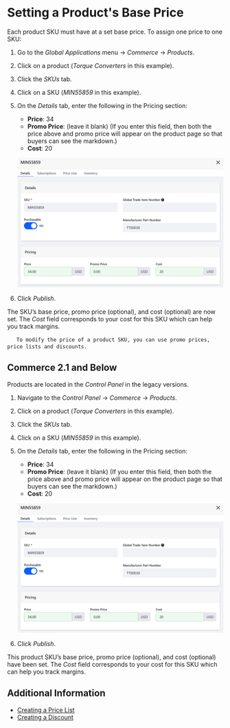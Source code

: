 # Setting a Product's Base Price

Each product SKU must have at a set base price. To assign one price to one SKU:

1. Go to the _Global Applications_ menu → _Commerce_ → _Products_.
1. Click on a product (_Torque Converters_ in this example).
1. Click the _SKUs_ tab.
1. Click on a SKU (_MIN55859_ in this example).
1. On the _Details_ tab, enter the following in the Pricing section:

    - **Price**: 34
    - **Promo Price**: (leave it blank) (If you enter this field, then both the price above and promo price will appear on the product page so that buyers can see the markdown.)
    - **Cost**: 20

    ![Setting a product's base price in 2.1](./setting-a-products-base-price/images/01.png)

1. Click _Publish_.

The SKU’s base price, promo price (optional), and cost (optional) are now set. The _Cost_ field corresponds to your cost for this SKU which can help you track margins.

```note::
   To modify the price of a product SKU, you can use promo prices, price lists and discounts.
```

## Commerce 2.1 and Below

Products are located in the _Control Panel_ in the legacy versions.

1. Navigate to the _Control Panel_ &rarr; _Commerce_ &rarr; _Products_.
1. Click on a product (_Torque Converters_ in this example).
1. Click the _SKUs_ tab.
1. Click on a SKU (_MIN55859_ in this example).
1. On the _Details_ tab, enter the following in the Pricing section:

    - **Price**: 34
    - **Promo Price**: (leave it blank) (If you enter this field, then both the price above and promo price will appear on the product page so that buyers can see the markdown.)
    - **Cost**: 20

    ![Setting a product's base price in 2.1](./setting-a-products-base-price/images/01.png)

1. Click _Publish_.

This product SKU’s base price, promo price (optional), and cost (optional) have been set. The _Cost_ field corresponds to your cost for this SKU which can help you track margins.

## Additional Information

-   [Creating a Price List](./creating-a-price-list.md)
-   [Creating a Discount](../../promoting-products/creating-a-discount.md)
